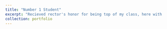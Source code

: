 ```yaml
---
title: "Number 1 Student"
excerpt: "Recieved rector's honor for being top of my class, here with my best and only friend<br/><img src='/images/Rector Honor 1.jpg'>"
collection: portfolio
---
```


